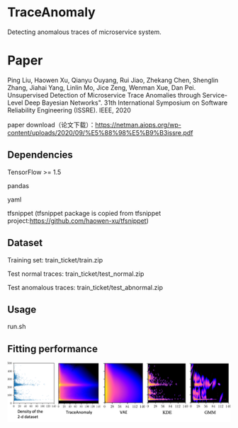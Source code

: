 # TraceAnomaly
Detecting anomalous traces of microservice system.

# Paper
Ping Liu, Haowen Xu, Qianyu Ouyang, Rui Jiao, Zhekang Chen, Shenglin Zhang, Jiahai Yang, Linlin Mo, Jice Zeng, Wenman Xue, Dan Pei. Unsupervised Detection of Microservice Trace Anomalies through Service-Level Deep Bayesian Networks". 31th International Symposium on Software Reliability Engineering (ISSRE). IEEE, 2020

paper download（论文下载）：https://netman.aiops.org/wp-content/uploads/2020/09/%E5%88%98%E5%B9%B3issre.pdf
## Dependencies

TensorFlow >= 1.5

pandas

yaml

tfsnippet (tfsnippet package is copied from tfsnippet project:https://github.com/haowen-xu/tfsnippet)
## Dataset
Training set: train_ticket/train.zip

Test normal traces: train_ticket/test_normal.zip

Test anomalous traces: train_ticket/test_abnormal.zip
## Usage
run.sh
 
## Fitting performance 
![Figure 1](/result.png)

